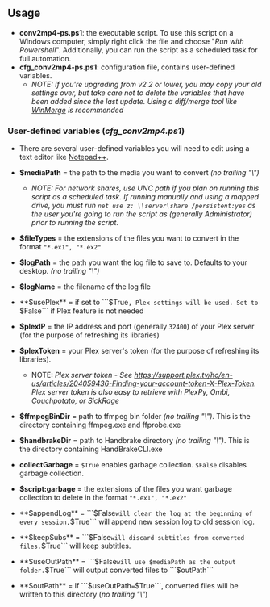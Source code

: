 ## **Usage**
* **conv2mp4-ps.ps1**: the executable script.
To use this script on a Windows computer, simply right click the file and choose "*Run with Powershell*". Additionally, you can run the script as a scheduled task for full automation.</li>
* **cfg_conv2mp4-ps.ps1**: configuration file, contains user-defined variables.
	- *NOTE: If you're upgrading from v2.2 or lower, you may copy your old settings over, but take care not to delete the variables that have been added since the last update. Using a diff/merge tool like [WinMerge](http://winmerge.org/downloads/) is recommended*

### **User-defined variables (*cfg_conv2mp4.ps1*)**
* There are several user-defined variables you will need to edit using a text editor like [Notepad++](https://notepad-plus-plus.org/download/).

* **$mediaPath** = the path to the media you want to convert *(no trailing "\\")*<br>
	- *NOTE: For network shares, use UNC path if you plan on running this script as a scheduled task. If running manually and using a mapped drive, you must run ```net use z: \\server\share /persistent:yes``` as the user you're going to run the script as (generally Administrator) prior to running the script.*
* **$fileTypes** = the extensions of the files you want to convert in the format ```"*.ex1", "*.ex2"``` 
* **$logPath** = the path you want the log file to save to. Defaults to your desktop. *(no trailing "\\")*
* **$logName** = the filename of the log file
* **$usePlex** = if set to ```$True```, Plex settings will be used. Set to ```$False``` if Plex feature is not needed
* **$plexIP** = the IP address and port (generally ```32400```) of your Plex server (for the purpose of refreshing its libraries)
* **$plexToken** = your Plex server's token (for the purpose of refreshing its libraries).
	- NOTE: *Plex server token - See https://support.plex.tv/hc/en-us/articles/204059436-Finding-your-account-token-X-Plex-Token. Plex server token is also easy to retrieve with PlexPy, Ombi, Couchpotato, or SickRage*
* **$ffmpegBinDir** = path to ffmpeg bin folder *(no trailing "\\")*. This is the directory containing ffmpeg.exe and ffprobe.exe 
* **$handbrakeDir** = path to Handbrake directory *(no trailing "\\")*. This is the directory containing HandBrakeCLI.exe
* **collectGarbage** = ```$True``` enables garbage collection. ```$False``` disables garbage collection.
* **$script:garbage** = the extensions of the files you want garbage collection to delete in the format ```"*.ex1", "*.ex2"```
* **$appendLog** = ```$False``` will clear the log at the beginning of every session, ```$True``` will append new session log to old session log.
* **$keepSubs** = ```$False``` will discard subtitles from converted files. ```$True``` will keep subtitles.
* **$useOutPath** = ```$False``` will use $mediaPath as the output folder. ```$True``` will output converted files to ```$outPath```
* **$outPath** = If ```$useOutPath``` = ```$True```, converted files will be written to this directory (*no trailing "\\"*)
